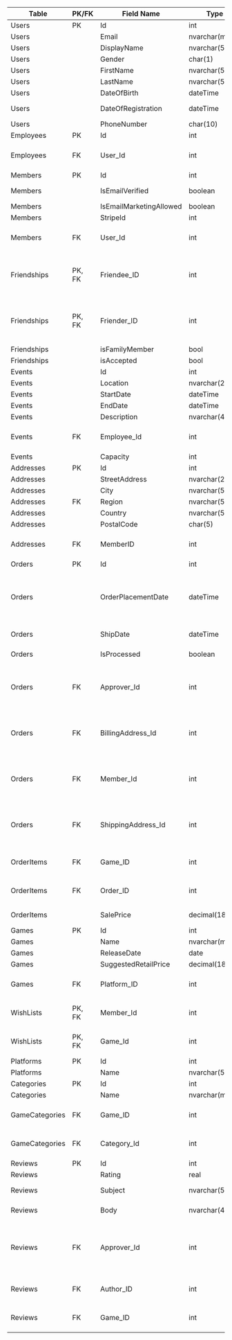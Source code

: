 ﻿| Table          | PK/FK  | Field Name              | Type           | Unique | Nullable | Default Value | Reqd? | Notes                                                      |
|----------------|--------|-------------------------|----------------|--------|----------|---------------|-------|------------------------------------------------------------|
| Users          | PK     | Id                      | int            | Yes    | No       | AutoIncrement | Yes   |                                                            |
| Users          |        | Email                   | nvarchar(max)  | Yes    | No       |               | Yes   |                                                            |
| Users          |        | DisplayName             | nvarchar(50)   | Yes    | No       |               | Yes   |                                                            |
| Users          |        | Gender                  | char(1)        | No     | No       |               | Yes   |                                                            |
| Users          |        | FirstName               | nvarchar(50)   | No     | No       |               | Yes   |                                                            |
| Users          |        | LastName                | nvarchar(50)   | No     | No       |               | Yes   |                                                            |
| Users          |        | DateOfBirth             | dateTime       | No     | No       |               | Yes   |                                                            |
| Users          |        | DateOfRegistration      | dateTime       | No     | Yes      |               | Yes   | Generated by server                                        |
| Users          |        | PhoneNumber             | char(10)       | No     | No       |               | Yes   |                                                            |
| Employees      | PK     | Id                      | int            | Yes    | No       | AutoIncrement | Yes   |                                                            |
| Employees      | FK     | User_Id                 | int            | Yes    | No       |               | Yes   | ID from User Table                                         |
| Members        | PK     | Id                      | int            | Yes    | No       | AutoIncrement | Yes   |                                                            |
| Members        |        | IsEmailVerified         | boolean        | No     | No       |               | Yes   | Generated by server                                        |
| Members        |        | IsEmailMarketingAllowed | boolean        | No     | No       |               | Yes   |                                                            |
| Members        |        | StripeId                | int            | No     | No       |               | Yes   |                                                            |
| Members        | FK     | User_Id                 | int            | Yes    | No       |               | Yes   | ID from User Table                                         |
| Friendships    | PK, FK | Friendee_ID             | int            | No     | No       |               | Yes   | ID from User Table of request sender                       |
| Friendships    | PK, FK | Friender_ID             | int            | No     | No       |               | Yes   | ID from User Table of request recipient                    |
| Friendships    |        | isFamilyMember          | bool           | No     | No       |               | Yes   |                                                            |
| Friendships    |        | isAccepted              | bool           | No     | No       | FALSE         | Yes   |                                                            |
| Events         |        | Id                      | int            | Yes    | No       |               | Yes   |                                                            |
| Events         |        | Location                | nvarchar(2000) | No     | Yes      |               | Yes   |                                                            |
| Events         |        | StartDate               | dateTime       | No     | No       |               | Yes   |                                                            |
| Events         |        | EndDate                 | dateTime       | No     | No       |               | Yes   |                                                            |
| Events         |        | Description             | nvarchar(4000) | No     | Yes      |               | Yes   |                                                            |
| Events         | FK     | Employee_Id             | int            | No     | No       |               | Yes   | ID from Employee Table                                     |
| Events         |        | Capacity                | int            | No     | No       |               | Yes   |                                                            |
| Addresses      | PK     | Id                      | int            | Yes    | No       | AutoIncrement | Yes   |                                                            |
| Addresses      |        | StreetAddress           | nvarchar(255)  | No     | No       |               | Yes   |                                                            |
| Addresses      |        | City                    | nvarchar(50)   | No     | No       |               | Yes   |                                                            |
| Addresses      | FK     | Region                  | nvarchar(50)   | No     | No       |               |       |                                                            |
| Addresses      |        | Country                 | nvarchar(50)   | No     | No       |               | Yes   |                                                            |
| Addresses      |        | PostalCode              | char(5)        | No     | No       |               | Yes   |                                                            |
| Addresses      | FK     | MemberID                | int            | No     | No       |               | Yes   | ID from Member Table                                       |
| Orders         | PK     | Id                      | int            | Yes    | No       | AutoIncrement | Yes   |                                                            |
| Orders         |        | OrderPlacementDate      | dateTime       | No     | No       |               |       | System Generated DEFAULT( NOW ), Set at checkout           |
| Orders         |        | ShipDate                | dateTime       | No     | Yes      |               |       | Set at shipped                                             |
| Orders         |        | IsProcessed             | boolean        | No     | No       | FALSE         |       | Set after checkout                                         |
| Orders         | FK     | Approver_Id             | int            | No     | Yes      |               |       | ID from Employee Table, Set after checkout                 |
| Orders         | FK     | BillingAddress_Id       | int            | No     | Yes      |               | Yes   | ID from Address Table, Set after checkout                  |
| Orders         | FK     | Member_Id               | int            | No     | Yes      |               |       | ID from Member Table, Set after checkout                   |
| Orders         | FK     | ShippingAddress_Id      | int            | No     | Yes      |               | Yes   | ID from Address Table, Set after checkout                  |
| OrderItems     | FK     | Game_ID                 | int            | No     | No       |               | Yes   | ID from Game Table                                         |
| OrderItems     | FK     | Order_ID                | int            | No     | No       |               | Yes   | ID from Order Table                                        |
| OrderItems     |        | SalePrice               | decimal(18,2)  | No     | No       |               | Yes   | Canadian Dollars                                           |
| Games          | PK     | Id                      | int            | Yes    | No       | AutoIncrement | Yes   |                                                            |
| Games          |        | Name                    | nvarchar(max)  | No     | Yes      |               | Yes   |                                                            |
| Games          |        | ReleaseDate             | date           | No     | No       |               | Yes   |                                                            |
| Games          |        | SuggestedRetailPrice    | decimal(18,2)  | No     | No       |               | Yes   |                                                            |
| Games          | FK     | Platform_ID             | int            | No     | Yes      |               | Yes   | ID from Platform Table                                     |
| WishLists      | PK, FK | Member_Id               | int            | No     | No       |               | Yes   | ID from Member Table                                       |
| WishLists      | PK, FK | Game_Id                 | int            | No     | No       |               | Yes   | ID from Game Table                                         |
| Platforms      | PK     | Id                      | int            | Yes    | No       | AutoIncrement | Yes   |                                                            |
| Platforms      |        | Name                    | nvarchar(50)   | Yes    | No       |               | Yes   |                                                            |
| Categories     | PK     | Id                      | int            | Yes    | No       | AutoIncrement | Yes   |                                                            |
| Categories     |        | Name                    | nvarchar(max)  | Yes    | Yes      |               | Yes   |                                                            |
| GameCategories | FK     | Game_ID                 | int            | No     | No       |               | Yes   | ID from Game Table                                         |
| GameCategories | FK     | Category_Id             | int            | No     | No       |               | Yes   | ID from Category Table                                     |
| Reviews        | PK     | Id                      | int            | Yes    | No       | AutoIncrement | Yes   |                                                            |
| Reviews        |        | Rating                  | real           | No     | No       |               | Yes   |                                                            |
| Reviews        |        | Subject                 | nvarchar(500)  | No     | Yes      |               | Yes   | Null if just a rating                                      |
| Reviews        |        | Body                    | nvarchar(4000) | No     | Yes      |               | Yes   | Null if just a rating                                      |
| Reviews        | FK     | Approver_Id             | int            | No     | Yes      |               | Yes   | ID from Employee Table, Null if review is not yet assessed |
| Reviews        | FK     | Author_ID               | int            | No     | No       |               | Yes   | ID from Member Table                                       |
| Reviews        | FK     | Game_ID                 | int            | No     | No       |               | Yes   | ID from Game Table                                         |